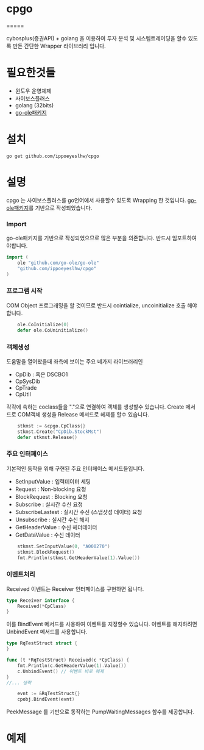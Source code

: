 # cpgo
=====

cybosplus(증권API) + golang 을 이용하여 
투자 분석 및 시스템트레이딩을 할수 있도록 만든 간단한 
Wrapper 라이브러리 입니다.

# 필요한것들
 * 윈도우 운영체제
 * 사이보스플러스
 * golang (32bits)
 * [go-ole패키지](https://github.com/go-ole/go-ole)

# 설치

```
go get github.com/ippoeyeslhw/cpgo

```

# 설명
cpgo 는 사이보스플러스를 go언어에서 사용할수 있도록 Wrapping 한 것입니다.
[go-ole패키지](https://github.com/go-ole/go-ole)를 기반으로 작성되었습니다.


### Import
go-ole패키지를 기반으로 작성되었으므로 많은 부분을 의존합니다.
반드시 임포트하여야합니다.
```go
import (
	ole "github.com/go-ole/go-ole"
	"github.com/ippoeyeslhw/cpgo"
)
```

### 프로그램 시작
COM Object 프로그래밍을 할 것이므로 반드시 cointialize, uncoinitialize 호출
해야합니다.
```go
	ole.CoInitialize(0)
	defer ole.CoUninitialize()
```

### 객체생성
도움말을 열어봤을때 좌측에 보이는 주요 네가지 라이브러리인
 * CpDib : 혹은 DSCBO1
 * CpSysDib
 * CpTrade
 * CpUtil

각각에 속하는 coclass들을 "."으로 연결하여 객체를 생성할수 있습니다.
Create 메서드로 COM객체 생성을 Release 메서드로 헤제를 할수 있습니다.
```go
	stkmst := &cpgo.CpClass{}
	stkmst.Create("CpDib.StockMst")
	defer stkmst.Release()
```

### 주요 인터페이스
기본적인 동작을 위해 구현된 주요 인터페이스 메서드들입니다.
 * SetInputValue : 입력데이터 세팅
 * Request  :  Non-blocking 요청
 * BlockRequest : Blocking 요청
 * Subscribe : 실시간 수신 요청
 * SubscribeLastest : 실시간 수신 (스냅샷성 데이터) 요청
 * Unsubscribe : 실시간 수신 해지
 * GetHeaderValue : 수신 헤더데이터
 * GetDataValue : 수신 데이터

```go
	stkmst.SetInputValue(0, "A000270")
	stkmst.BlockRequest()
	fmt.Println(stkmst.GetHeaderValue(1).Value())
```

### 이벤트처리
Received 이벤트는 Receiver 인터페이스를 구현하면 됩니다.
```go
type Receiver interface {
	Received(*CpClass)
}
```
이를 BindEvent 메서드를 사용하여 이벤트를 지정할수 있습니다.
이벤트를 해지하려면 UnbindEvent 메서드를 사용합니다.

```go
type RqTestStruct struct {
}

func (t *RqTestStruct) Received(c *CpClass) {
	fmt.Println(c.GetHeaderValue(1).Value())
	c.UnbindEvent() // 이벤트 바로 헤제
}
//... 생략

	evnt := &RqTestStruct{}
	cpobj.BindEvent(evnt)

```

PeekMessage 를 기반으로 동작하는 PumpWaitingMessages 함수를 제공합니다.


# 예제
